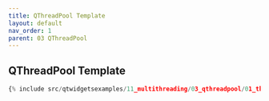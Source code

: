 ```yaml
---
title: QThreadPool Template
layout: default
nav_order: 1
parent: 03 QThreadPool
---
```


## QThreadPool Template

```python
{% include src/qtwidgetsexamples/11_multithreading/03_qthreadpool/01_threadpool_template.py %}
```